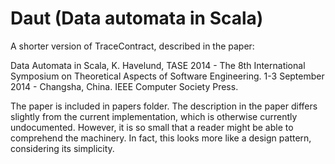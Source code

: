 
# Daut (Data automata in Scala)

A shorter version of TraceContract, described in the paper:

  Data Automata in Scala,
  K. Havelund,
  TASE 2014 - The 8th International Symposium on Theoretical Aspects of Software Engineering.
  1-3 September 2014 - Changsha, China. IEEE Computer Society Press. 

The paper is included in papers folder. The description in the paper differs slightly from the
current implementation, which is otherwise currently undocumented. However, it is
so small that a reader might be able to comprehend the machinery. In fact, this looks
more like a design pattern, considering its simplicity.
